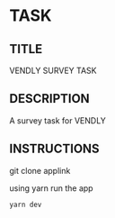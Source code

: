 # TASK

## TITLE

VENDLY SURVEY TASK

## DESCRIPTION

A survey task for VENDLY

## INSTRUCTIONS

git clone applink

using yarn
run the app

```js
yarn dev
```
